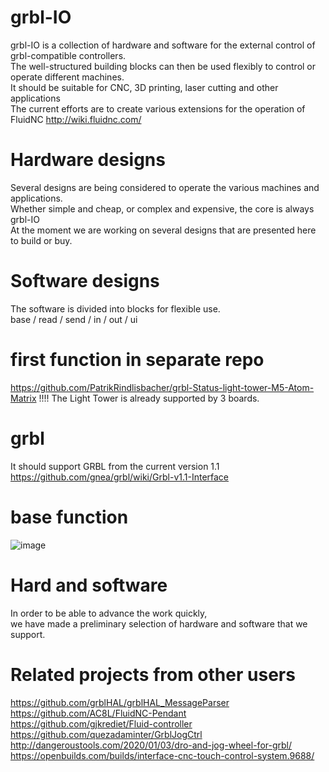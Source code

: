 # grbl-IO
grbl-IO is a collection of hardware and software for the external control of grbl-compatible controllers.  
The well-structured building blocks can then be used flexibly to control or operate different machines.  
It should be suitable for CNC, 3D printing, laser cutting and other applications  
The current efforts are to create various extensions for the operation of FluidNC http://wiki.fluidnc.com/

# Hardware designs
Several designs are being considered to operate the various machines and applications.  
Whether simple and cheap, or complex and expensive, the core is always grbl-IO  
At the moment we are working on several designs that are presented here to build or buy.  

# Software designs
The software is divided into blocks for flexible use.  
base / read / send / in / out / ui  

# first function in separate repo  
https://github.com/PatrikRindlisbacher/grbl-Status-light-tower-M5-Atom-Matrix
!!!! The Light Tower is already supported by 3 boards.
# grbl  
It should support GRBL from the current version 1.1  
https://github.com/gnea/grbl/wiki/Grbl-v1.1-Interface

# base function  
![image](https://user-images.githubusercontent.com/39780457/224492057-5cd22552-cdc0-4af9-aa42-ebd92e5011fe.png)

# Hard and software
In order to be able to advance the work quickly,  
we have made a preliminary selection of hardware and software that we support.

# Related projects from other users
https://github.com/grblHAL/grblHAL_MessageParser 
https://github.com/AC8L/FluidNC-Pendant  
https://github.com/gjkrediet/Fluid-controller  
https://github.com/quezadaminter/GrblJogCtrl  
http://dangeroustools.com/2020/01/03/dro-and-jog-wheel-for-grbl/  
https://openbuilds.com/builds/interface-cnc-touch-control-system.9688/  
